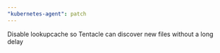 ```yaml
---
"kubernetes-agent": patch
---
```


Disable lookupcache so Tentacle can discover new files without a long delay
